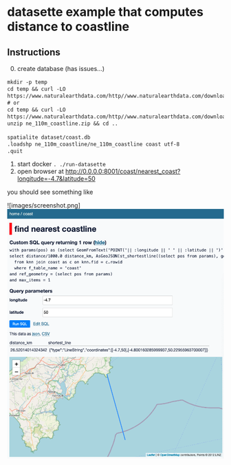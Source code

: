 # datasette example that computes distance to coastline

## Instructions

0. create database (has issues...)
```shell
mkdir -p temp
cd temp && curl -LO https://www.naturalearthdata.com/http//www.naturalearthdata.com/download/110m/physical/ne_110m_coastline.zip
# or
cd temp && curl -LO https://www.naturalearthdata.com/http//www.naturalearthdata.com/download/10m/physical/ne_10m_coastline.zip
unzip ne_110m_coastline.zip && cd ..

spatialite dataset/coast.db
.loadshp ne_110m_coastline/ne_110m_coastline coast utf-8
.quit
```
1. start docker `. ./run-datasette`
2. open browser at http://0.0.0.0:8001/coast/nearest_coast?longitude=-4.7&latitude=50

you should see something like

![images/screenshot.png]![](images/screenshot.png)
